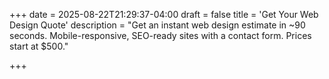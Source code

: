 +++
date = 2025-08-22T21:29:37-04:00
draft = false
title = 'Get Your Web Design Quote'
description = "Get an instant web design estimate in ~90 seconds. Mobile-responsive, SEO-ready sites with a contact form. Prices start at $500."

+++
